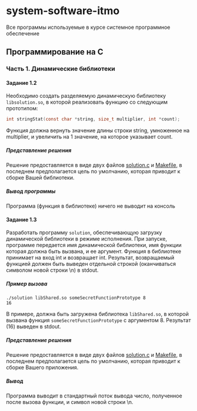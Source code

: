 # system-software-itmo
Все программы используемые в курсе системное программное обеспечение

## Программирование на C
### Часть 1. Динамические библиотеки
#### Задание 1.2
Необходимо создать разделяемую динамическую библиотеку `libsolution.so`,
в которой реализовать функцию со следующим прототипом:
```c
int stringStat(const char *string, size_t multiplier, int *count);
```
Функция должна вернуть значение длины строки string, умноженное на multiplier,
и увеличить на 1 значение, на которое указывает count.

##### Представление решения
Решение предоставляется в виде двух файлов [solution.c](c-lessons/1-2/solution.c) и [Makefile](c-lessons/1-2/makefile),
в последнем предполагается цель по умолчанию, 
которая приводит к сборке Вашей библиотеки.

##### Вывод программы
Программа (функция в библиотеке) ничего не выводит на консоль

#### Задание 1.3
Разработать программу `solution`, 
обеспечивающую загрузку динамической библиотеки в режиме исполнения. 
При запуске, программе передается имя динамической библиотеки, 
имя функции которая должна быть вызвана, и ее аргумент. 
Функция в библиотеке принимает на вход int и возвращает int. 
Результат, возвращаемый функцией должен быть выведен отдельной строкой 
(оканчиваться символом новой строки \n) в stdout.

##### Пример вызова
```shell
./solution libShared.so someSecretFunctionPrototype 8
16
```
В примере, должна быть загружена библиотека `libShared.so`, 
в которой вызвана функция `someSecretFunctionPrototype` с аргументом 8. 
Результат (16) выведен в stdout.
##### Представление решения
Решение предоставляется в виде двух файлов [solution.c](c-lessons/1-3/solution.c) и [Makefile](c-lessons/1-3/makefile), 
в последнем предполагается цель по умолчанию, 
которая приводит к сборке Вашего приложения.

##### Вывод
Программа выводит в стандартный поток вывода число, 
полученное после вызова функции, и символ новой строки \n.

